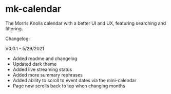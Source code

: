 # mk-calendar
The Morris Knolls calendar with a better UI and UX, featuring searching and filtering.

Changelog:

V0.0.1 - 5/29/2021
- Added readme and changelog
- Updated dark theme
- Added live streaming status
- Added more summary rephrases
- Added ability to scroll to event dates via the mini-calendar
- Page now scrolls back to top when changing months
